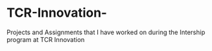 # TCR-Innovation-
Projects and Assignments that I have worked on during the Intership program at TCR Innovation 
